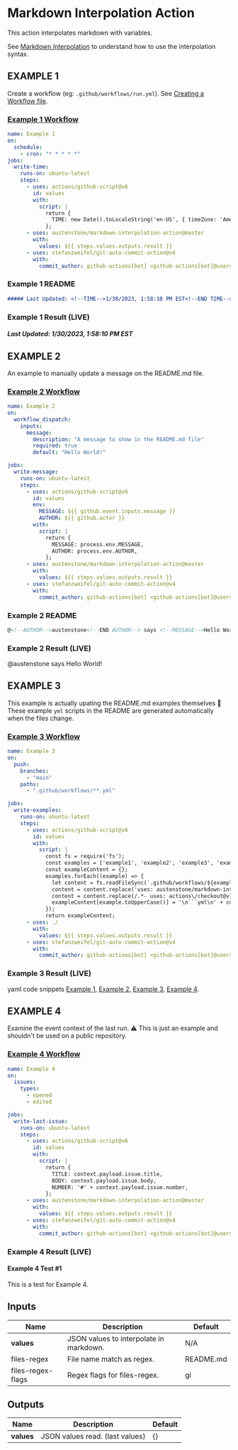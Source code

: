 # Markdown Interpolation Action

This action interpolates markdown with variables.

See [Markdown Interpolation](https://github.com/austenstone/markdown-interpolation#writing) to understand how to use the interpolation syntax.

## EXAMPLE 1
Create a workflow (eg: `.github/workflows/run.yml`). See [Creating a Workflow file](https://help.github.com/en/articles/configuring-a-workflow#creating-a-workflow-file).

### [Example 1 Workflow](.github/workflows/example1.yml)

<!--EXAMPLE1-->
```yml
name: Example 1
on:
  schedule:
    - cron: "* * * * *"
jobs:
  write-time:
    runs-on: ubuntu-latest
    steps:
      - uses: actions/github-script@v6
        id: values
        with:
          script: |
            return {
              TIME: new Date().toLocaleString('en-US', { timeZone: 'America/New_York', timeZoneName: 'short' }),
            };
      - uses: austenstone/markdown-interpolation-action@master
        with:
          values: ${{ steps.values.outputs.result }}
      - uses: stefanzweifel/git-auto-commit-action@v4
        with:
          commit_author: github-actions[bot] <github-actions[bot]@users.noreply.github.com>

```
<!--END EXAMPLE1-->

### Example 1 README
```md
##### Last Updated: <!--TIME-->1/30/2023, 1:58:10 PM EST<!--END TIME-->
```

### Example 1 Result (LIVE)
##### Last Updated: <!--TIME-->1/30/2023, 1:58:10 PM EST<!--END TIME-->

## EXAMPLE 2

An example to manually update a message on the README.md file.

### [Example 2 Workflow](.github/workflows/example2.yml)
<!--EXAMPLE2-->
```yml
name: Example 2
on:
  workflow_dispatch:
    inputs:
      message:
        description: "A message to show in the README.md file"
        required: true
        default: "Hello World!"

jobs:
  write-message:
    runs-on: ubuntu-latest
    steps:
      - uses: actions/github-script@v6
        id: values
        env:
          MESSAGE: ${{ github.event.inputs.message }}
          AUTHOR: ${{ github.actor }}
        with:
          script: |
            return {
              MESSAGE: process.env.MESSAGE,
              AUTHOR: process.env.AUTHOR,
            };
      - uses: austenstone/markdown-interpolation-action@master
        with:
          values: ${{ steps.values.outputs.result }}
      - uses: stefanzweifel/git-auto-commit-action@v4
        with:
          commit_author: github-actions[bot] <github-actions[bot]@users.noreply.github.com>

```
<!--END EXAMPLE2-->

### Example 2 README
```md
@<!--AUTHOR-->austenstone<!--END AUTHOR--> says <!--MESSAGE-->Hello World!<!--END MESSAGE-->
```

### Example 2 Result (LIVE)
@<!--AUTHOR-->austenstone<!--END AUTHOR--> says <!--MESSAGE-->Hello World!<!--END MESSAGE-->

## EXAMPLE 3

This example is actually upating the README.md examples themselves 🤯
These example `yml` scripts in the README are generated automatically when the files change.

### [Example 3 Workflow](.github/workflows/example3.yml)
<!--EXAMPLE3-->
```yml
name: Example 3
on:
  push:
    branches:
      - "main"
    paths:
      - ".github/workflows/**.yml"

jobs:
  write-examples:
    runs-on: ubuntu-latest
    steps:
      - uses: actions/github-script@v6
        id: values
        with:
          script: |
            const fs = require('fs');
            const examples = ['example1', 'example2', 'example3', 'example4'];
            const exampleContent = {};
            examples.forEach((example) => {
              let content = fs.readFileSync(`.github/workflows/${example}.yml`).toString();
              content = content.replace('uses: austenstone/markdown-interpolation-action@master', 'uses: austenstone/markdown-interpolation-action@master');
              content = content.replace(/.*- uses: actions\/checkout@v[0-9]+\n/g, '')
              exampleContent[example.toUpperCase()] = '\n```yml\n' + content + '\n```\n';
            });
            return exampleContent;
      - uses: ./
        with:
          values: ${{ steps.values.outputs.result }}
      - uses: stefanzweifel/git-auto-commit-action@v4
        with:
          commit_author: github-actions[bot] <github-actions[bot]@users.noreply.github.com>

```
<!--END EXAMPLE3-->

### Example 3 Result (LIVE)
yaml code snippets [Example 1](#example-1-workflow), [Example 2](#example-2-workflow), [Example 3](#example-3-workflow), [Example 4](#example-4-workflow).

## EXAMPLE 4

Examine the event context of the last run.
⚠️ This is just an example and shouldn't be used on a public repository.

### [Example 4 Workflow](.github/workflows/example4.yml)
<!--EXAMPLE4-->
```yml
name: Example 4
on:
  issues:
    types:
      - opened
      - edited

jobs:
  write-last-issue:
    runs-on: ubuntu-latest
    steps:
      - uses: actions/github-script@v6
        id: values
        with:
          script: |
            return {
              TITLE: context.payload.issue.title,
              BODY: context.payload.issue.body,
              NUMBER: '#' + context.payload.issue.number,
            };
      - uses: austenstone/markdown-interpolation-action@master
        with:
          values: ${{ steps.values.outputs.result }}
      - uses: stefanzweifel/git-auto-commit-action@v4
        with:
          commit_author: github-actions[bot] <github-actions[bot]@users.noreply.github.com>

```
<!--END EXAMPLE4-->

### Example 4 Result (LIVE)
#### <!--TITLE-->Example 4 Test<!--END TITLE--> <!--NUMBER-->#1<!--END NUMBER-->
<!--BODY-->This is a test for Example 4.<!--END BODY-->

## Inputs

| Name | Description | Default |
| --- | - | - |
| **values** | JSON values to interpolate in markdown. | N/A |
| files-regex | File name match as regex. | README.md |
| files-regex-flags | Regex flags for files-regex. | gi |

## Outputs

| Name | Description | Default |
| --- | - | - |
| **values** | JSON values read. (last values) | {} |
